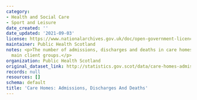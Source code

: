 ```yaml
---
category:
- Health and Social Care
- Sport and Leisure
date_created: ''
date_updated: '2021-09-03'
license: https://www.nationalarchives.gov.uk/doc/open-government-licence/version/3/
maintainer: Public Health Scotland
notes: <p>The number of admissions, discharges and deaths in care homes, for different
  main client groups.</p>
organization: Public Health Scotland
original_dataset_link: http://statistics.gov.scot/data/care-homes-admissions-discharges-and-deaths
records: null
resources: []
schema: default
title: 'Care Homes: Admissions, Discharges And Deaths'
---
```

